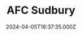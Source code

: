 ---
date: 2024-04-05T16:37:35.000Z
title: AFC Sudbury
latitude: 52.04003213893613
longitude: 0.7154010680515509
url: http://www.afcsudbury.com
category: checkin
---